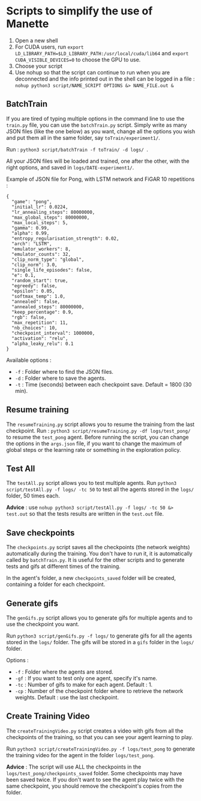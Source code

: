 # Scripts to simplify the use of Manette

1. Open a new shell
2. For CUDA users, run ``` export LD_LIBRARY_PATH=$LD_LIBRARY_PATH:/usr/local/cuda/lib64 ``` and ``` export CUDA_VISIBLE_DEVICES=0 ``` to choose the GPU to use.
3. Choose your script
4. Use nohup so that the script can continue to run when you are deconnected and the info printed out in the shell can be logged in a file : ``` nohup python3 script/NAME_SCRIPT OPTIONS &> NAME_FILE.out & ```

## BatchTrain

If you are tired of typing multiple options in the command line to use the ```train.py``` file, you can use the ```batchTrain.py``` script.
Simply write as many JSON files (like the one below) as you want, change all the options you wish and put them all in the same folder, say ```toTrain/experiment1/```.

Run : ```python3 script/batchTrain -f toTrain/ -d logs/ ```.

All your JSON files will be loaded and trained, one after the other, with the right options, and saved in ```logs/DATE-experiment1/```.

Example of JSON file for Pong, with LSTM network and FiGAR 10 repetitions :
```
{
  "game": "pong",
  "initial_lr": 0.0224,
  "lr_annealing_steps": 80000000,
  "max_global_steps": 80000000,
  "max_local_steps": 5,
  "gamma": 0.99,
  "alpha": 0.99,
  "entropy_regularisation_strength": 0.02,
  "arch": "LSTM",
  "emulator_workers": 8,
  "emulator_counts": 32,
  "clip_norm_type": "global",
  "clip_norm": 3.0,
  "single_life_episodes": false,
  "e": 0.1,
  "random_start": true,
  "egreedy": false,
  "epsilon": 0.05,
  "softmax_temp": 1.0,
  "annealed": false,
  "annealed_steps": 80000000,
  "keep_percentage": 0.9,
  "rgb": false,
  "max_repetition": 11,
  "nb_choices": 10,
  "checkpoint_interval": 1000000,
  "activation": "relu",
  "alpha_leaky_relu": 0.1
}
```

 Available options :
* ``` -f ``` : Folder where to find the JSON files.
* ``` -d ``` : Folder where to save the agents.
* ``` -t ``` : Time (seconds) between each checkpoint save. Default = 1800 (30 min).

## Resume training

The ```resumeTraining.py``` script allows you to resume the training from the last checkpoint.
Run : ```python3 script/resumeTraining.py -df logs/test_pong/``` to resume the ```test_pong``` agent.
Before running the script, you can change the options in the ```args.json``` file, if you want to change the maximum of global steps or the learning rate or something in the exploration policy.

## Test All
The ```testAll.py``` script allows you to test multiple agents.
Run ```python3 script/testAll.py -f logs/ -tc 50``` to test all the agents stored in the ```logs/``` folder, 50 times each.

**Advice** : use ```nohup python3 script/testAll.py -f logs/ -tc 50 &> test.out``` so that the tests results are written in the ```test.out``` file.

## Save checkpoints
The ```checkpoints.py``` script saves all the checkpoints (the network weights) automatically during the training. You don't have to run it, it is automatically called by ```batchTrain.py```. It is useful for the other scripts and to generate tests and gifs at different times of the training.

In the agent's folder, a new ```checkpoints_saved``` folder will be created, containing a folder for each checkpoint.

## Generate gifs
The ```genGifs.py``` script allows you to generate gifs for multiple agents and to use the checkpoint you want.

Run ```python3 script/genGifs.py -f logs/``` to generate gifs for all the agents stored in the ```logs/``` folder.
The gifs will be stored in a ```gifs``` folder in the ```logs/``` folder.

Options :
* ``` -f ``` : Folder where the agents are stored.
* ``` -gf ``` : If you want to test only one agent, specify it's name.
* ``` -tc ``` : Number of gifs to make for each agent. Default : 1.
* ``` -cp ``` : Number of the checkpoint folder where to retrieve the network weights. Default : use the last checkpoint.


## Create Training Video
The ```createTrainingVideo.py``` script creates a video with gifs from all the checkpoints of the training, so that you can see your agent learning to play.

Run ```python3 script/createTrainingVideo.py -f logs/test_pong``` to generate the training video for the agent in the folder ```logs/test_pong```.

**Advice** : The script will use ALL the checkpoints in the ```logs/test_pong/checkpoints_saved``` folder. Some checkpoints may have been saved twice. If you don't want to see the agent play twice with the same checkpoint, you should remove the checkpoint's copies from the folder.
